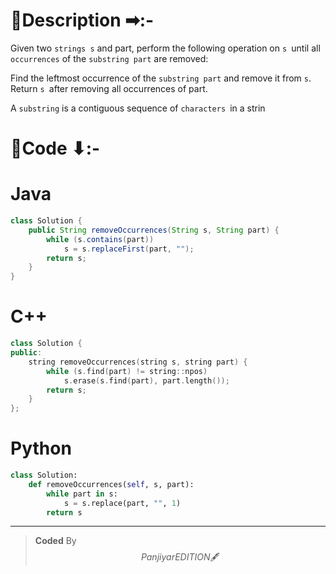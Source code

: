 # 📍Description ➡:-
<!-- Describe your first thoughts on how to solve this problem. -->
Given two `strings s` and part, perform the following operation on `s `until all `occurrences` of the `substring part` are removed:

Find the leftmost occurrence of the `substring part` and remove it from `s`.
Return `s `after removing all occurrences of part.

A `substring` is a contiguous sequence of `characters `in a strin


# 📝Code ⬇:-



# Java
```java []
class Solution {
    public String removeOccurrences(String s, String part) {
        while (s.contains(part))
            s = s.replaceFirst(part, "");
        return s;
    }
}

```

# C++
``` cpp []
class Solution {
public:
    string removeOccurrences(string s, string part) {
        while (s.find(part) != string::npos)
            s.erase(s.find(part), part.length());
        return s;
    }
};
```

# Python
``` python []
class Solution:
    def removeOccurrences(self, s, part):
        while part in s:
            s = s.replace(part, "", 1)
        return s    
```

---

>    **Coded** By $$Panjiyar EDITION 🖋  $$

               
